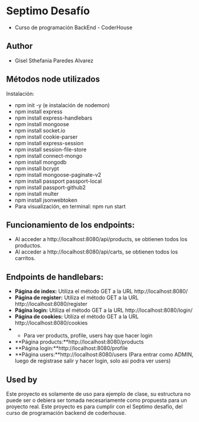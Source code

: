# Septimo Desafío

- Curso de programación BackEnd - CoderHouse

## Author

- Gisel Sthefania Paredes Alvarez

## Métodos node utilizados 

Instalación:
* npm init -y (e instalación de nodemon)
* npm install express
* npm install express-handlebars
* npm install mongoose
* npm install socket.io
* npm install cookie-parser
* npm install express-session
* npm install session-file-store
* npm install connect-mongo
* npm install mongodb
* npm install bcrypt
* npm install mongoose-paginate-v2
* npm install passport passport-local
* npm install passport-github2
* npm install multer
* npm install jsonwebtoken
* Para visualización, en terminal: npm run start

## Funcionamiento de los endpoints:
* Al acceder a http://localhost:8080/api/products, se obtienen todos los productos.
* Al acceder a http://localhost:8080/api/carts, se obtienen todos los carritos.

## Endpoints de handlebars:
- **Página de index:** Utiliza el método GET a la URL http://localhost:8080/
- **Página de register:** Utiliza el método GET a la URL http://localhost:8080/register
- **Página login:** Utiliza el método GET a la URL http://localhost:8080/login/
- **Página de cookies:** Utiliza el método GET a la URL http://localhost:8080/cookies
- * Para ver products, profile, users hay que hacer login
- **Página products:**http://localhost:8080/products
- **Página login:**http://localhost:8080/profile
- **Página users:**http://localhost:8080/users
(Para entrar como ADMIN, luego de registrase salir y hacer login, solo asi podra ver users)

## Used by

Este proyecto es solamente de uso para ejemplo de clase, su estructura no puede ser o debiera ser tomada necesariamente como propuesta para un proyecto real.
Este proyecto es para cumplir con el Septimo desafío, del curso de programación backend de coderhouse.